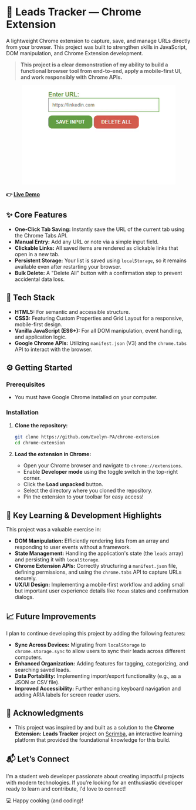 # 🚀 Leads Tracker — Chrome Extension

A lightweight Chrome extension to capture, save, and manage URLs directly from your browser. This project was built to strengthen skills in JavaScript, DOM manipulation, and Chrome Extension development.

> **This project is a clear demonstration of my ability to build a functional browser tool from end-to-end, apply a mobile-first UI, and work responsibly with Chrome APIs.**

<p align="center">
    <img src="/Images/gif.gif" alt="Screenshot of Leads Tracker">
</p>

**👉 [Live Demo](https://chrome-extension-zeta-six.vercel.app/)**

## ✨ Core Features

*   **One-Click Tab Saving:** Instantly save the URL of the current tab using the Chrome Tabs API.
*   **Manual Entry:** Add any URL or note via a simple input field.
*   **Clickable Links:** All saved items are rendered as clickable links that open in a new tab.
*   **Persistent Storage:** Your list is saved using `localStorage`, so it remains available even after restarting your browser.
*   **Bulk Delete:** A "Delete All" button with a confirmation step to prevent accidental data loss.


## 🧰 Tech Stack

*   **HTML5:** For semantic and accessible structure.
*   **CSS3:** Featuring Custom Properties and Grid Layout for a responsive, mobile-first design.
*   **Vanilla JavaScript (ES6+):** For all DOM manipulation, event handling, and application logic.
*   **Google Chrome APIs:** Utilizing `manifest.json` (V3) and the `chrome.tabs` API to interact with the browser.

## ⚙️ Getting Started

### Prerequisites

*   You must have Google Chrome installed on your computer.

### Installation

1.  **Clone the repository:**
    ```bash
    git clone https://github.com/Evelyn-PA/chrome-extension
    cd chrome-extension
    ```

2.  **Load the extension in Chrome:**
    *   Open your Chrome browser and navigate to `chrome://extensions`.
    *   Enable **Developer mode** using the toggle switch in the top-right corner.
    *   Click the **Load unpacked** button.
    *   Select the directory where you cloned the repository.
    *   Pin the extension to your toolbar for easy access!


## 🧠 Key Learning & Development Highlights

This project was a valuable exercise in:

*   **DOM Manipulation:** Efficiently rendering lists from an array and responding to user events without a framework.
*   **State Management:** Handling the application's state (the `leads` array) and persisting it with `localStorage`.
*   **Chrome Extension APIs:** Correctly structuring a `manifest.json` file, defining permissions, and using the `chrome.tabs` API to capture URLs securely.
*   **UX/UI Design:** Implementing a mobile-first workflow and adding small but important user experience details like `focus` states and confirmation dialogs.


## 📈 Future Improvements

I plan to continue developing this project by adding the following features:

*   **Sync Across Devices:** Migrating from `localStorage` to `chrome.storage.sync` to allow users to sync their leads across different computers.
*   **Enhanced Organization:** Adding features for tagging, categorizing, and searching saved leads.
*   **Data Portability:** Implementing import/export functionality (e.g., as a JSON or CSV file).
*   **Improved Accessibility:** Further enhancing keyboard navigation and adding ARIA labels for screen reader users.


## 🙏 Acknowledgments

*   This project was inspired by and built as a solution to the **Chrome Extension: Leads Tracker** project on [Scrimba](https://scrimba.com/), an interactive learning platform that provided the foundational knowledge for this build.

## 📬 Let’s Connect
I’m a student web developer passionate about creating impactful projects with modern technologies. If you’re looking for an enthusiastic developer ready to learn and contribute, I'd love to connect!

💻 Happy cooking (and coding)!
